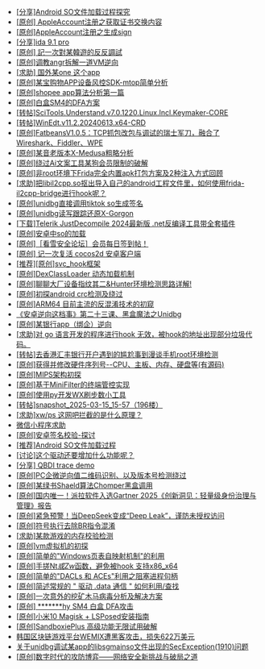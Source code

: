 + [[分享]Android  SO文件加载过程探究](https://bbs.kanxue.com/thread-285788.htm)
+ [[原创] AppleAccount注册之获取证书交换内容](https://bbs.kanxue.com/thread-285944.htm)
+ [[原创]AppleAccount注册之生成sign](https://bbs.kanxue.com/thread-285959.htm)
+ [[分享]ida 9.1 pro](https://bbs.kanxue.com/thread-285999.htm)
+ [[原创] 記一次對某韓遊的反反調試](https://bbs.kanxue.com/thread-286089.htm)
+ [[原创]调教angr拆解一道VM逆向](https://bbs.kanxue.com/thread-286013.htm)
+ [[求助] 国外某one  这个app](https://bbs.kanxue.com/thread-286025.htm)
+ [[原创]某宝购物APP设备风控SDK-mtop简单分析](https://bbs.kanxue.com/thread-284241.htm)
+ [[原创]shopee app算法分析第一篇](https://bbs.kanxue.com/thread-284570.htm)
+ [[原创]白盒SM4的DFA方案](https://bbs.kanxue.com/thread-285292.htm)
+ [[转帖]SciTools.Understand.v7.0.1220.Linux.Incl.Keymaker-CORE](https://bbs.kanxue.com/thread-286091.htm)
+ [[转帖]WinEdt.v11.2.20240613.x64-CRD](https://bbs.kanxue.com/thread-286090.htm)
+ [[原创]FatbeansV1.0.5：TCP抓包改包与调试的瑞士军刀，融合了Wireshark、Fiddler、WPE](https://bbs.kanxue.com/thread-284571.htm)
+ [[原创]某音老版本X-Medusa粗略分析](https://bbs.kanxue.com/thread-285706.htm)
+ [[原创]绕过Ai文案工具某狗会员限制的破解](https://bbs.kanxue.com/thread-280759.htm)
+ [[原创]非root环境下Frida完全内置apk打包方案及2种注入方式回顾](https://bbs.kanxue.com/thread-284482.htm)
+ [[求助]把libil2cpp.so抠出导入自己的android工程文件里，如何使用frida-il2cpp-bridge进行hook呢？](https://bbs.kanxue.com/thread-286092.htm)
+ [[原创]unidbg直接调用tiktok so生成签名](https://bbs.kanxue.com/thread-285623.htm)
+ [[原创]unidbg读写跟踪还原X-Gorgon](https://bbs.kanxue.com/thread-285586.htm)
+ [[下载]Telerik JustDecompile 2024最新版 .net反编译工具带全套插件](https://bbs.kanxue.com/thread-286036.htm)
+ [[原创]安卓中so的加载](https://bbs.kanxue.com/thread-286004.htm)
+ [[原创]［看雪安全论坛］会员每日签到帖！](https://bbs.kanxue.com/thread-128928.htm)
+ [[原创] 记一次复活 cocos2d 安卓客户端](https://bbs.kanxue.com/thread-283323.htm)
+ [[推荐][原创]svc_hook框架](https://bbs.kanxue.com/thread-284713.htm)
+ [[原创]DexClassLoader 动态加载机制](https://bbs.kanxue.com/thread-286087.htm)
+ [[原创]聊聊大厂设备指纹其二&Hunter环境检测思路详解!](https://bbs.kanxue.com/thread-277402.htm)
+ [[原创]初探android crc检测及绕过](https://bbs.kanxue.com/thread-285790.htm)
+ [[原创]ARM64 目前主流的反混淆技术的初窥](https://bbs.kanxue.com/thread-285567.htm)
+ [《安卓逆向这档事》第二十三课、黑盒魔法之Unidbg](https://bbs.kanxue.com/thread-285073.htm)
+ [[原创]某银行app（绑企）逆向](https://bbs.kanxue.com/thread-285685.htm)
+ [[求助]对 go 语言开发的程序进行hook 无效，被hook的地址出现部分垃圾代码。](https://bbs.kanxue.com/thread-286096.htm)
+ [[转帖]去香港汇丰银行开户遇到的尴尬事到漫谈手机root环境检测](https://bbs.kanxue.com/thread-285754.htm)
+ [[原创]获得并修改硬件序列号--CPU、主板、内存、硬盘等(有源码)](https://bbs.kanxue.com/thread-282756.htm)
+ [[原创]MIPS架构初探](https://bbs.kanxue.com/thread-286098.htm)
+ [[原创]基于MiniFilter的终端管控实现](https://bbs.kanxue.com/thread-285447.htm)
+ [[原创]使用py开发WX刷步数小工具](https://bbs.kanxue.com/thread-284858.htm)
+ [[转帖]snapshot_2025-03-15_15-57（196楼）](https://bbs.kanxue.com/thread-270207.htm)
+ [[求助]xw/ps 这网吧拦截的是什么原理？](https://bbs.kanxue.com/thread-285797.htm)
+ [微信小程序求助](https://bbs.kanxue.com/thread-282874.htm)
+ [[原创]安卓签名校验-探讨](https://bbs.kanxue.com/thread-285647.htm)
+ [[推荐]Android SO文件加载过程](https://bbs.kanxue.com/thread-285818.htm)
+ [[讨论]这个驱动还要增加什么功能呢？](https://bbs.kanxue.com/thread-285825.htm)
+ [[分享] QBDI trace demo](https://bbs.kanxue.com/thread-285857.htm)
+ [[原创]PC企微逆向值二维码识别、以及版本号检测绕过](https://bbs.kanxue.com/thread-285886.htm)
+ [[原创]某绿书Shaeld算法Chomper黑盒调用](https://bbs.kanxue.com/thread-285705.htm)
+ [[原创]国内唯一！派拉软件入选Gartner 2025《创新洞见：轻量级身份治理与管理》报告](https://bbs.kanxue.com/thread-286099.htm)
+ [[原创]紧急预警！当DeepSeek变成“Deep Leak”，谨防未授权访问](https://bbs.kanxue.com/thread-285989.htm)
+ [[原创]符号执行去除BR指令混淆](https://bbs.kanxue.com/thread-280737.htm)
+ [[求助]某款游戏的内存校验检测](https://bbs.kanxue.com/thread-283700.htm)
+ [[原创]vm虚拟机的初探](https://bbs.kanxue.com/thread-284883.htm)
+ [[原创]简单的"Windows页表自映射机制"的利用](https://bbs.kanxue.com/thread-285332.htm)
+ [[原创]手搓Nt*或Zw*函数，避免被hook 支持x86_x64](https://bbs.kanxue.com/thread-284264.htm)
+ [[原创]简单的"DACLs 和 ACEs"利用之阻塞进程句柄](https://bbs.kanxue.com/thread-285347.htm)
+ [[原创]简述常规的 " 驱动 .data 通信 " 如何利用/查找](https://bbs.kanxue.com/thread-285348.htm)
+ [[原创]一次意外的挖矿木马病毒分析及解决方案](https://bbs.kanxue.com/thread-285105.htm)
+ [[原创] *******hy SM4 白盒 DFA攻击](https://bbs.kanxue.com/thread-285313.htm)
+ [[原创]小米10 Magisk + LSPosed安装指南](https://bbs.kanxue.com/thread-285114.htm)
+ [[原创]SandboxiePlus 高级功能无限试用破解](https://bbs.kanxue.com/thread-286100.htm)
+ [韩国区块链游戏平台WEMIX遭黑客攻击，损失622万美元](https://bbs.kanxue.com/thread-286101.htm)
+ [关于unidbg调试某app的libsgmainso文件出现的SecException(1910)问题](https://bbs.kanxue.com/thread-277006.htm)
+ [[原创]数字时代的攻防博弈——网络安全新挑战与破局之道](https://bbs.kanxue.com/thread-285978.htm)
